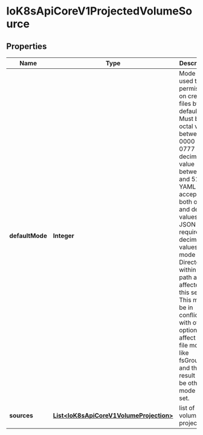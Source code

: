 
# IoK8sApiCoreV1ProjectedVolumeSource

## Properties
Name | Type | Description | Notes
------------ | ------------- | ------------- | -------------
**defaultMode** | **Integer** | Mode bits used to set permissions on created files by default. Must be an octal value between 0000 and 0777 or a decimal value between 0 and 511. YAML accepts both octal and decimal values, JSON requires decimal values for mode bits. Directories within the path are not affected by this setting. This might be in conflict with other options that affect the file mode, like fsGroup, and the result can be other mode bits set. |  [optional]
**sources** | [**List&lt;IoK8sApiCoreV1VolumeProjection&gt;**](IoK8sApiCoreV1VolumeProjection.md) | list of volume projections |  [optional]



